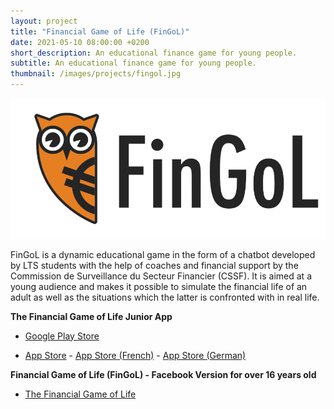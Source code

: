 ```yaml
---
layout: project 
title: "Financial Game of Life (FinGoL)"
date: 2021-05-10 08:00:00 +0200 
short_description: An educational finance game for young people.
subtitle: An educational finance game for young people.
thumbnail: /images/projects/fingol.jpg
---
```


![FinGol Logo](/images/projects/fingol.jpg)

FinGoL is a dynamic educational game in the form of a chatbot developed by LTS students with the help of coaches and financial support by the Commission de Surveillance du Secteur Financier (CSSF). It is aimed at a young audience and makes it possible to simulate the financial life of an adult as well as the situations which the latter is confronted with in real life.



**The Financial Game of Life Junior App**

- [Google Play Store][google-playstore-en]

- [App Store][appstore] -
[App Store (French)][appstore-fr] -
[App Store (German)][appstore-de]

**Financial Game of Life (FinGoL) - Facebook Version for over 16 years old**

- [The Financial Game of Life][fb]


[google-playstore-en]: https://play.google.com/store/apps/details?id=lu.techschool.fingol
[appstore]: https://apps.apple.com/app/fingol-junior-english/id1536085019
[appstore-fr]: https://apps.apple.com/app/fingol-junior-fran%C3%A7ais/id1534582430
[appstore-de]: https://apps.apple.com/app/fingol-junior-fran%C3%A7ais/id1534582430
[fb]: http://www.fingol.lu/